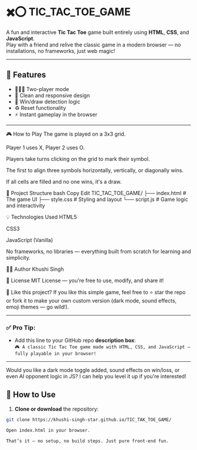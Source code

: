 # ✖️⭕ TIC_TAC_TOE_GAME

A fun and interactive **Tic Tac Toe** game built entirely using **HTML**, **CSS**, and **JavaScript**.  
Play with a friend and relive the classic game in a modern browser — no installations, no frameworks, just web magic!

---

## 🌟 Features

- 🧑‍🤝‍🧑 Two-player mode
- 🎨 Clean and responsive design
- 🧠 Win/draw detection logic
- ♻️ Reset functionality
- ⚡ Instant gameplay in the browser

---

🎮 How to Play
The game is played on a 3x3 grid.

Player 1 uses X, Player 2 uses O.

Players take turns clicking on the grid to mark their symbol.

The first to align three symbols horizontally, vertically, or diagonally wins.

If all cells are filled and no one wins, it's a draw.

📁 Project Structure
bash
Copy
Edit
TIC_TAC_TOE_GAME/
├── index.html      # The game UI
├── style.css       # Styling and layout
└── script.js       # Game logic and interactivity


💡 Technologies Used
HTML5

CSS3

JavaScript (Vanilla)

No frameworks, no libraries — everything built from scratch for learning and simplicity.

🧑‍💻 Author
Khushi Singh

📜 License
MIT License — you're free to use, modify, and share it!

🌈 Like this project?
If you like this simple game, feel free to ⭐ star the repo or fork it to make your own custom version (dark mode, sound effects, emoji themes — go wild!).


---

### ✅ Pro Tip:
- Add this line to your GitHub repo **description box**:  
  `🎮 A classic Tic Tac Toe game made with HTML, CSS, and JavaScript — fully playable in your browser!`

---

Would you like a dark mode toggle added, sound effects on win/loss, or even AI opponent logic in JS? I can help you level it up if you're interested!


## 🚀 How to Use

1. **Clone or download** the repository:
```bash
git clone https://khushi-singh-star.github.io/TIC_TAK_TOE_GAME/

Open index.html in your browser.

That’s it — no setup, no build steps. Just pure front-end fun.
